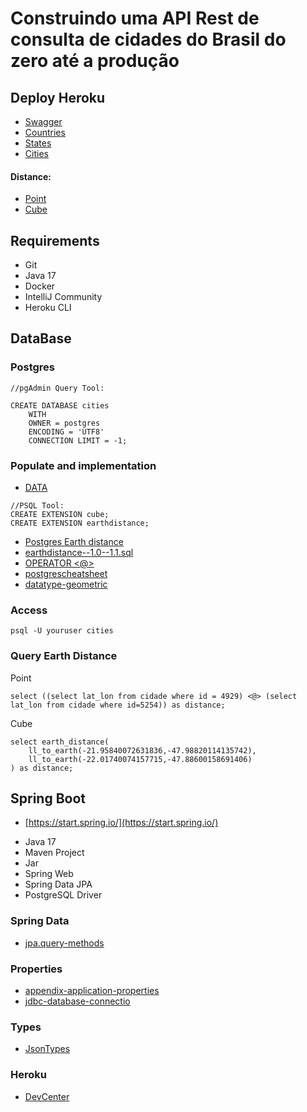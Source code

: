 # Construindo uma API Rest de consulta de cidades do Brasil do zero até a produção

## Deploy Heroku
* <a href="https://springbootdigitalinnovation.herokuapp.com/swagger-ui.html#/" target="_blank">Swagger</a>
* <a href="https://springbootdigitalinnovation.herokuapp.com/countries" target="_blank">Countries</a>
* <a href="https://springbootdigitalinnovation.herokuapp.com/states" target="_blank">States</a>
* <a href="https://springbootdigitalinnovation.herokuapp.com/cities" target="_blank">Cities</a>
#### Distance:
* <a href="https://springbootdigitalinnovation.herokuapp.com/distances/by-points?from=4929&to=5254" target="_blank">Point</a>
* <a href="https://springbootdigitalinnovation.herokuapp.com/distances/by-cube?from=4929&to=5254" target="_blank">Cube</a>

## Requirements

* Git
* Java 17
* Docker
* IntelliJ Community
* Heroku CLI

## DataBase

### Postgres

```shell script
//pgAdmin Query Tool:

CREATE DATABASE cities
    WITH 
    OWNER = postgres
    ENCODING = 'UTF8'
    CONNECTION LIMIT = -1;
```

### Populate and implementation

* [DATA](https://github.com/Volneineves/apirestdigitalinnovation/tree/main/PostgreSQL)

```shell script
//PSQL Tool:
CREATE EXTENSION cube; 
CREATE EXTENSION earthdistance;
```

* [Postgres Earth distance](https://www.postgresql.org/docs/current/earthdistance.html)
* [earthdistance--1.0--1.1.sql](https://github.com/postgres/postgres/blob/master/contrib/earthdistance/earthdistance--1.0--1.1.sql)
* [OPERATOR <@>](https://github.com/postgres/postgres/blob/master/contrib/earthdistance/earthdistance--1.1.sql)
* [postgrescheatsheet](https://postgrescheatsheet.com/#/tables)
* [datatype-geometric](https://www.postgresql.org/docs/current/datatype-geometric.html)

### Access
```shell script
psql -U youruser cities
```

### Query Earth Distance

Point
```roomsql
select ((select lat_lon from cidade where id = 4929) <@> (select lat_lon from cidade where id=5254)) as distance;
```

Cube
```roomsql
select earth_distance(
    ll_to_earth(-21.95840072631836,-47.98820114135742), 
    ll_to_earth(-22.01740074157715,-47.88600158691406)
) as distance;
```

## Spring Boot

* [https://start.spring.io/](https://start.spring.io/)

+ Java 17
+ Maven Project
+ Jar
+ Spring Web
+ Spring Data JPA
+ PostgreSQL Driver

### Spring Data

* [jpa.query-methods](https://docs.spring.io/spring-data/jpa/docs/current/reference/html/#jpa.query-methods)

### Properties

* [appendix-application-properties](https://docs.spring.io/spring-boot/docs/current/reference/html/appendix-application-properties.html)
* [jdbc-database-connectio](https://www.codejava.net/java-se/jdbc/jdbc-database-connection-url-for-common-databases)

### Types

* [JsonTypes](https://github.com/vladmihalcea/hibernate-types)

### Heroku

* [DevCenter](https://devcenter.heroku.com/articles/getting-started-with-java)
